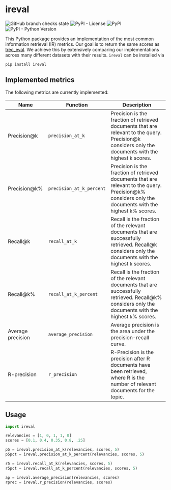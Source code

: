 # ireval

![GitHub branch checks state](https://img.shields.io/github/checks-status/jcklie/ireval/main)
![PyPI - License](https://img.shields.io/pypi/l/ireval)
![PyPI](https://img.shields.io/pypi/v/ireval)
![PyPI - Python Version](https://img.shields.io/pypi/pyversions/ireval)

This Python package provides an implementation of the most common information retrieval (IR) metrics.
Our goal is to return the same scores as [trec_eval](https://github.com/usnistgov/trec_eval).
We achieve this by extensively comparing our implementations across many different datasets with their results.
`ireval` can be installed via

    pip install ireval

## Implemented metrics

The following metrics are currently implemented:

| Name              | Function                 | Description                                                                                                                                              |
|-------------------|--------------------------|----------------------------------------------------------------------------------------------------------------------------------------------------------|
| Precision@k       | `precision_at_k`         | Precision is the fraction of retrieved documents that are relevant to the query. Precision@k considers only the documents with the highest `k` scores.   |
| Precision@k%      | `precision_at_k_percent` | Precision is the fraction of retrieved documents that are relevant to the query. Precision@k% considers only the documents with the highest `k`% scores. |
| Recall@k          | `recall_at_k`            | Recall is the fraction of the relevant documents that are successfully retrieved. Recall@k considers only the documents with the highest `k` scores.     |
| Recall@k%         | `recall_at_k_percent`    | Recall is the fraction of the relevant documents that are successfully retrieved. Recall@k% considers only the documents with the highest `k`% scores.   |
| Average precision | `average_precision`      | Average precision is the area under the precision-recall curve.                                                                                          |
| R-precision       | `r_precision`            | R-Precision is the precision after R documents have been retrieved, where R is the number of relevant documents for the topic.                           | |

## Usage

```python
import ireval

relevancies = [1, 0, 1, 1, 0]
scores = [0.1, 0.4, 0.35, 0.8, .25]

p5 = ireval.precision_at_k(relevancies, scores, 5)
p5pct = ireval.precision_at_k_percent(relevancies, scores, 5)

r5 = ireval.recall_at_k(relevancies, scores, 5)
r5pct = ireval.recall_at_k_percent(relevancies, scores, 5)

ap = ireval.average_precision(relevancies, scores)
rprec = ireval.r_precision(relevancies, scores)
```
